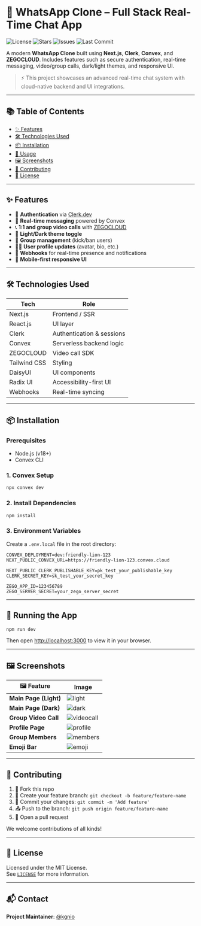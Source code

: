 # 📱 WhatsApp Clone – Full Stack Real-Time Chat App

![License](https://img.shields.io/github/license/kgnio/Whatsapp-clone?style=flat-square)
![Stars](https://img.shields.io/github/stars/kgnio/Whatsapp-clone?style=social)
![Issues](https://img.shields.io/github/issues/kgnio/Whatsapp-clone)
![Last Commit](https://img.shields.io/github/last-commit/kgnio/Whatsapp-clone)

A modern **WhatsApp Clone** built using **Next.js**, **Clerk**, **Convex**, and **ZEGOCLOUD**. Includes features such as secure authentication, real-time messaging, video/group calls, dark/light themes, and responsive UI.

> ⚡ This project showcases an advanced real-time chat system with cloud-native backend and UI integrations.

---

## 📚 Table of Contents 

- [✨ Features](#-features)  
- [🛠️ Technologies Used](#-technologies-used)  
- [📦 Installation](#-installation)  
- [🚀 Usage](#-usage)  
- [🖼️ Screenshots](#-screenshots)  
- [🤝 Contributing](#-contributing)  
- [📄 License](#-license)

---

## ✨ Features

- 🔐 **Authentication** via [Clerk.dev](https://clerk.dev)
- 💬 **Real-time messaging** powered by Convex
- 📞 **1:1 and group video calls** with [ZEGOCLOUD](https://www.zegocloud.com/)
- 🎨 **Light/Dark theme toggle**
- 👥 **Group management** (kick/ban users)
- 🧑‍💼 **User profile updates** (avatar, bio, etc.)
- 📩 **Webhooks** for real-time presence and notifications
- 📱 **Mobile-first responsive UI**

---

## 🛠️ Technologies Used

| Tech             | Role                      |
|------------------|---------------------------|
| Next.js          | Frontend / SSR            |
| React.js         | UI layer                  |
| Clerk            | Authentication & sessions |
| Convex           | Serverless backend logic  |
| ZEGOCLOUD        | Video call SDK            |
| Tailwind CSS     | Styling                   |
| DaisyUI          | UI components             |
| Radix UI         | Accessibility-first UI    |
| Webhooks         | Real-time syncing         |

---

## 📦 Installation

### Prerequisites
- Node.js (v18+)
- Convex CLI

### 1. Convex Setup
```bash
npx convex dev
```

### 2. Install Dependencies
```bash
npm install
```

### 3. Environment Variables

Create a `.env.local` file in the root directory:

```env
CONVEX_DEPLOYMENT=dev:friendly-lion-123
NEXT_PUBLIC_CONVEX_URL=https://friendly-lion-123.convex.cloud

NEXT_PUBLIC_CLERK_PUBLISHABLE_KEY=pk_test_your_publishable_key
CLERK_SECRET_KEY=sk_test_your_secret_key

ZEGO_APP_ID=123456789
ZEGO_SERVER_SECRET=your_zego_server_secret
```

---

## 🚀 Running the App

```bash
npm run dev
```

Then open [http://localhost:3000](http://localhost:3000) to view it in your browser.

---

## 🖼️ Screenshots

| 🖼️ Feature | Image |
|-----------|-------|
| **Main Page (Light)** | ![light](https://github.com/user-attachments/assets/c806a5dc-f9ff-40d2-9f57-15d6b175d7a2) |
| **Main Page (Dark)** | ![dark](https://github.com/user-attachments/assets/f45664d9-477e-4817-a116-abe6dd6dff19) |
| **Group Video Call** | ![videocall](https://github.com/user-attachments/assets/6b1fb577-5dd8-4a32-85cc-8ffe8604e35a) |
| **Profile Page** | ![profile](https://github.com/user-attachments/assets/f1d196f2-c596-4e14-8664-6dc670186bb6) |
| **Group Members** | ![members](https://github.com/user-attachments/assets/3f4c04e2-790e-4c25-bdc2-e716b0680a9d) |
| **Emoji Bar** | ![emoji](https://github.com/user-attachments/assets/2a2412e1-cdf2-4e59-b975-bbae839887a3) |

---

## 🤝 Contributing

1. 🍴 Fork this repo  
2. 🌿 Create your feature branch: `git checkout -b feature/feature-name`  
3. 💾 Commit your changes: `git commit -m 'Add feature'`  
4. 📤 Push to the branch: `git push origin feature/feature-name`  
5. 🔁 Open a pull request   

We welcome contributions of all kinds!

---

## 📄 License

Licensed under the MIT License.  
See [`LICENSE`](./LICENSE) for more information.

---

## 📬 Contact

**Project Maintainer**: [@kgnio](https://github.com/kgnio)

